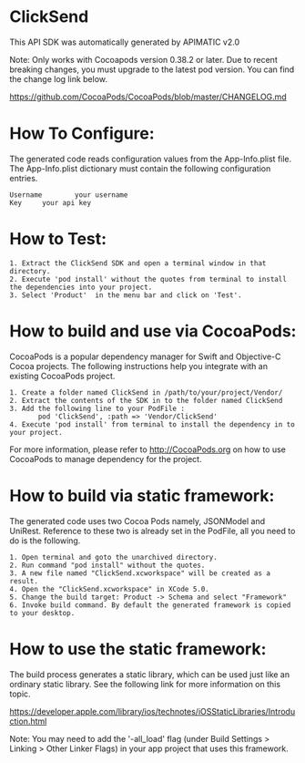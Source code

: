 ClickSend
=================
This API SDK was automatically generated by APIMATIC v2.0

Note: Only works with Cocoapods version 0.38.2 or later. Due to recent breaking changes, you must upgrade to the latest pod version. You can find the change log link below.

https://github.com/CocoaPods/CocoaPods/blob/master/CHANGELOG.md

How To Configure:
=================
The generated code reads configuration values from the App-Info.plist file.
The App-Info.plist dictionary must contain the following configuration entries.

	Username		your username
	Key		your api key
How to Test:
===========
	1. Extract the ClickSend SDK and open a terminal window in that directory.
	2. Execute 'pod install' without the quotes from terminal to install the dependencies into your project.
	3. Select 'Product'  in the menu bar and click on 'Test'.

How to build and use via CocoaPods: 
=============
CocoaPods is a popular dependency manager for Swift and Objective-C Cocoa projects. 
The following instructions help you integrate with an existing CocoaPods project.

    1. Create a folder named ClickSend in /path/to/your/project/Vendor/
    2. Extract the contents of the SDK in to the folder named ClickSend
    3. Add the following line to your PodFile : 
           pod 'ClickSend', :path => 'Vendor/ClickSend'
    4. Execute 'pod install' from terminal to install the dependency in to your project.

For more information, please refer to http://CocoaPods.org on how to use CocoaPods to manage dependency for the project. 

How to build via static framework: 
=============
The generated code uses two Cocoa Pods namely, JSONModel and UniRest.
Reference to these two is already set in the PodFile, all you need to do is
the following.

    1. Open terminal and goto the unarchived directory.
    2. Run command "pod install" without the quotes. 
    3. A new file named "ClickSend.xcworkspace" will be created as a result.
    4. Open the "ClickSend.xcworkspace" in XCode 5.0.
    5. Change the build target: Product -> Schema and select "Framework"
    6. Invoke build command. By default the generated framework is copied to your desktop. 

How to use the static framework:
===========
The build process generates a static library, which can be used just like an
ordinary static library. See the following link for more information on this
topic.

https://developer.apple.com/library/ios/technotes/iOSStaticLibraries/Introduction.html

Note: You may need to add the '-all_load' flag (under Build Settings > Linking > Other Linker Flags) in your app project that uses this framework. 
    